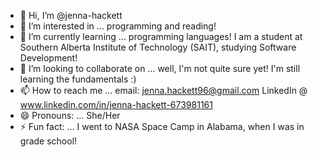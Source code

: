 - 👋 Hi, I’m @jenna-hackett
- 👀 I’m interested in ... programming and reading!
- 🌱 I’m currently learning ... programming languages! I am a student at Southern Alberta Institute of Technology (SAIT), studying Software Development!
- 💞️ I’m looking to collaborate on ... well, I'm not quite sure yet! I'm still learning the fundamentals :)
- 📫 How to reach me ... email: jenna.hackett96@gmail.com
                          LinkedIn @ www.linkedin.com/in/jenna-hackett-673981161
- 😄 Pronouns: ... She/Her
- ⚡ Fun fact: ... I went to NASA Space Camp in Alabama, when I was in grade school! 

<!---
jenna-hackett/jenna-hackett is a ✨ special ✨ repository because its `README.md` (this file) appears on your GitHub profile.
You can click the Preview link to take a look at your changes.
--->
